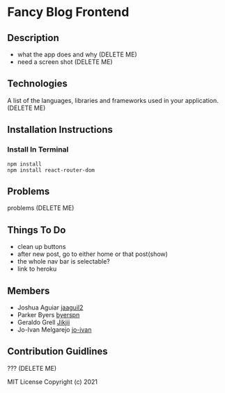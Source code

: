 # Fancy Blog Frontend

## Description
- what the app does and why (DELETE ME)
- need a screen shot (DELETE ME)

## Technologies
A list of the languages, libraries and frameworks used in your application. (DELETE ME)

## Installation Instructions

### Install In Terminal
```
npm install
npm install react-router-dom
```

## Problems
problems (DELETE ME)

## Things To Do
- clean up buttons
- after new post, go to either home or that post(show)
- the whole nav bar is selectable?
- link to heroku

## Members 

- Joshua Aguiar [jaaguil2](https://github.com/jaaguil2)
- Parker Byers  [byerspn](https://github.com/byerspn)
- Geraldo Grell [Jikjii](https://github.com/Jikjii)
- Jo-Ivan Melgarejo [jo-ivan](https://github.com/Jo-Ivan)

## Contribution Guidlines
??? (DELETE ME)

MIT License Copyright (c) 2021
